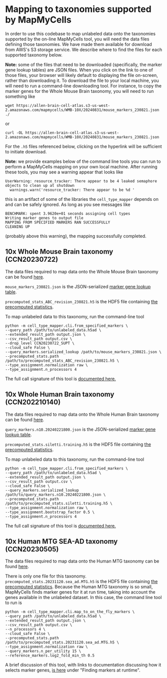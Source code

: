 # Mapping to taxonomies supported by MapMyCells

In order to use this codebase to map unlabeled data onto the taxonomies
supported by the on-line MapMyCells tool, you will need the data files
defining those taxonomies. We have made them available for download from
AWS's S3 storage service. We describe where to find the files for each supported
taxonomy below.

**Note:** some of the files that need to be downloaded (specifically, the
marker gene lookup tables) are JSON files. When you click on the link to one
of those files, your browser will likely default to displaying the file
on-screen, rather than downloading it. To download the file to your local
machine, you will need to run a command-line downloading tool. For instance, to
copy the marker genes for the Whole Mouse Brain taxonomy, you will need to run
something like

```
wget https://allen-brain-cell-atlas.s3-us-west-2.amazonaws.com/mapmycells/WMB-10X/20240831/mouse_markers_230821.json ./
```
or
```
curl -OL https://allen-brain-cell-atlas.s3-us-west-2.amazonaws.com/mapmycells/WMB-10X/20240831/mouse_markers_230821.json
```

For the `.h5` files referenced below, clicking on the hyperlink will be
sufficient to initiate download.


**Note:** we provide examples below of the command line tools you can run
to perform a MapMyCells mapping on your own local machine. After running
these tools, you may see a warning appear that looks like
```
UserWarning: resource_tracker: There appear to be 4 leaked semaphore objects to clean up at shutdown
  warnings.warn('resource_tracker: There appear to be %d '
```
this is an artifact of some of the libraries the `cell_type_mapper` depends
on and can be safely ignored. As long as you see messages like
```
BENCHMARK: spent 3.9620e+01 seconds assigning cell types
Writing marker genes to output file
MAPPING FROM SPECIFIED MARKERS RAN SUCCESSFULLY
CLEANING UP
```
(probably above this warning), the mapping successfully completed.


## 10x Whole Mouse Brain taxonomy (CCN20230722)

The data files required to map data onto the Whole Mouse Brain taxonomy
can be found [here](https://allen-brain-cell-atlas.s3.us-west-2.amazonaws.com/index.html#mapmycells/WMB-10X/20240831/).

`mouse_markers_230821.json` is the JSON-serialized
[marker gene lookup table](marker_gene_lookup.md).

`precomputed_stats_ABC_revision_230821.h5` is the HDF5 file containing
[the precomputed statistics](precomputed_stats_file.md).

To map unlabeled data to this taxonomy, run the command-line tool

```
python -m cell_type_mapper.cli.from_specified_markers \
--query_path /path/to/unlabeled_data.h5ad \
--extended_result_path output.json \
--csv_result_path output.csv \
--drop_level CCN20230722_SUPT \
--cloud_safe False \
--query_markers.serialized_lookup /path/to/mouse_markers_230821.json \
--precomputed_stats.path /path/to/precomputed_stats_ABC_revision_230821.h5 \
--type_assignment.normalization raw \
--type_assignment.n_processors 4
```

The full call signature of this tool is [documented here.](../mapping_cells.md)


## 10x Whole Human Brain taxonomy (CCN202210140)

The data files required to map data onto the Whole Human Brain taxonomy
can be found [here](https://allen-brain-cell-atlas.s3.us-west-2.amazonaws.com/index.html#mapmycells/WHB-10Xv3/20240831/).

`query_markers.n10.20240221800.json` is the JSON-serialized
[marker gene lookup table](marker_gene_lookup.md).

`precomputed_stats.siletti.training.h5` is the HDF5 file containing
[the precomputed statistics](precomputed_stats_file.md).

To map unlabeled data to this taxonomy, run the command-line tool

```
python -m cell_type_mapper.cli.from_specified_markers \
--query_path /path/to/unlabeled_data.h5ad \
--extended_result_path output.json \
--csv_result_path output.csv \
--cloud_safe False \
--query_markers.serialized_lookup /path/to/query_markers.n10.20240221800.json \
--precomputed_stats.path /path/to/precomputed_stats.siletti.training.h5 \
--type_assignment.normalization raw \
--type_assignment.bootstrap_factor 0.5 \
--type_assignment.n_processors 4
```

The full call signature of this tool is [documented here.](../mapping_cells.md)

## 10x Human MTG SEA-AD taxonomy (CCN20230505)

The data files required to map data onto the Human MTG taxonomy
can be found [here](https://allen-brain-cell-atlas.s3.us-west-2.amazonaws.com/index.html#mapmycells/SEAAD/20240831/).

There is only one file for this taxonomy.
`precomputed_stats.20231120.sea_ad.MTG.h5` is the HDF5 file containing
[the precomputed statistics](precomputed_stats_file.md). Because the
Human MTG taxonomy is so small, MapMyCells finds marker genes for it
at run time, taking into account the genes available in the unlabeled
dataset. In this case, the command line tool to run is

```
python -m cell_type_mapper.cli.map_to_on_the_fly_markers \
--query_path /path/to/unlabeled_data.h5ad \
--extended_result_path output.json \
--csv_result_path output.csv \
--n_processors 4 \
--cloud_safe False \
--precomputed_stats.path /path/to/precomputed_stats.20231120.sea_ad.MTG.h5 \
--type_assignment.normalization raw \
--query_markers.n_per_utility 15 \
--reference_markers.log2_fold_min_th 0.5
```

A brief discussion of this tool, with links to documentation discussing how
it selects marker genes,
[is here](https://github.com/AllenInstitute/cell_type_mapper/blob/main/docs/mapping_cells.md#finding-markers-at-runtime) under "Finding markers at runtime".
